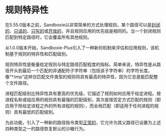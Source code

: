 # 规则特异性

在5.55.0版本之前，Sandboxie以非常简单的方式处理规则，某个路径可以是[封闭的](../Content/ClosedFilePath.md)、[只读的](../Content/ReadFilePath.md)、[只写的](../Content/WriteFilePath.md)或[开放的](../Content/OpenFilePath.md)，并且规则应用的优先级是相同的。当一个封闭规则匹配到特定路径时，它会覆盖所有其他规则。

从1.0.0版本开始，Sandboxie-Plus引入了一种新的机制来评估和应用规则，该机制基于规则的特异性和匹配级别。

规则特异性是衡量给定规则与特定路径匹配程度的指标。简单来说，特异性是从路径开头到最后一个匹配的非通配符子字符串（包括该子字符串）的字符长度。像“*.tmp”这样仅匹配文件类型的规则将具有最高的特异性，因为它总是能匹配整个文件路径。

进程匹配级别比特异性具有更高的优先级，它描述了规则如何应用于给定进程。按进程名称或组应用的规则具有最强的匹配级别，其次是按否定方式匹配的规则（即应用于除给定进程之外的所有进程的规则），而全局匹配（即适用于任何进程的规则）具有最低的匹配级别。

为此功能，引入了一种新的路径指令类型[正常的](../Content/NormalFilePath.md)，它允许为其父路径已设置为上述四种类型之一的路径恢复默认的沙箱行为。